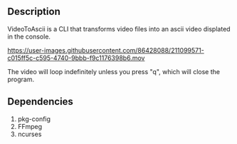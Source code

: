 ## Description
VideoToAscii is a CLI that transforms video files into an ascii video displated in the console.

https://user-images.githubusercontent.com/86428088/211099571-c015ff5c-c595-4740-9bbb-f9c1176398b6.mov

The video will loop indefinitely unless you press "q", which will close the program. 

## Dependencies
1. pkg-config
2. FFmpeg
3. ncurses
